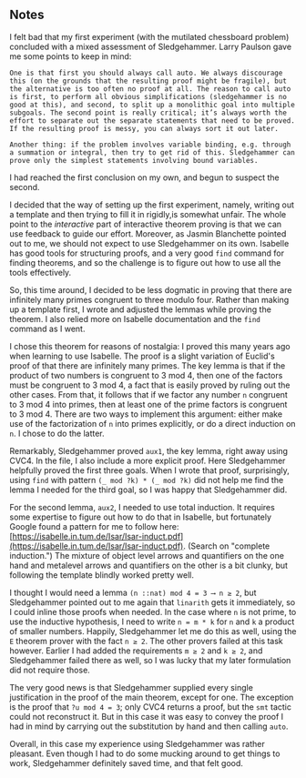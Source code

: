 Notes
-----

I felt bad that my first experiment (with the mutilated chessboard problem) concluded with a mixed assessment of Sledgehammer. Larry Paulson gave me some points to keep in mind:

    One is that first you should always call auto. We always discourage this (on the grounds that the resulting proof might be fragile), but the alternative is too often no proof at all. The reason to call auto is first, to perform all obvious simplifications (sledgehammer is no good at this), and second, to split up a monolithic goal into multiple subgoals. The second point is really critical; it’s always worth the effort to separate out the separate statements that need to be proved. If the resulting proof is messy, you can always sort it out later.

    Another thing: if the problem involves variable binding, e.g. through a summation or integral, then try to get rid of this. Sledgehammer can prove only the simplest statements involving bound variables.

I had reached the first conclusion on my own, and begun to suspect the second.

I decided that the way of setting up the first experiment, namely, writing out a template and then trying to fill it in rigidly,is somewhat unfair. The whole point to the *interactive* part of interactive theorem proving is that we can use feedback to guide our effort. Moreover, as Jasmin Blanchette pointed out to me, we should not expect to use Sledgehammer on its own. Isabelle has good tools for structuring proofs, and a very good `find` command for finding theorems, and so the challenge is to figure out how to use all the tools effectively.

So, this time around, I decided to be less dogmatic in proving that there are infinitely many primes congruent to three modulo four. Rather than making up a template first, I wrote and adjusted the lemmas while proving the theorem. I also relied more on Isabelle documentation and the `find` command as I went.

I chose this theorem for reasons of nostalgia: I proved this many years ago when learning to use Isabelle. The proof is a slight variation of Euclid's proof of that there are infinitely many primes. The key lemma is that if the product of two numbers is congruent to 3 mod 4, then one of the factors must be congruent to 3 mod 4, a fact that is easily proved by ruling out the other cases. From that, it follows that if we factor any number `n` congruent to 3 mod 4 into primes, then at least one of the prime factors is congruent to 3 mod 4. There are two ways to implement this argument: either make use of the factorization of `n` into primes explicitly, or do a direct induction on `n`. I chose to do the latter.

Remarkably, Sledgehammer proved `aux1`, the key lemma, right away using CVC4. In the file, I also include a more explicit proof. Here Sledgehammer helpfully proved the first three goals. When I wrote that proof, surprisingly, using `find` with pattern `(_ mod ?k) * (_ mod ?k)` did not help me find the lemma I needed for the third goal, so I was happy that Sledgehammer did.

For the second lemma, `aux2`, I needed to use total induction. It requires some expertise to figure out how to do that in Isabelle, but fortunately Google found a pattern for me to follow here: [https://isabelle.in.tum.de/Isar/Isar-induct.pdf](https://isabelle.in.tum.de/Isar/Isar-induct.pdf). (Search on "complete induction.") The mixture of object level arrows and quantifiers on the one hand and metalevel arrows and quantifiers on the other is a bit clunky, but following the template blindly worked pretty well.

I thought I would need a lemma `(n ::nat) mod 4 = 3 ⟶ n ≥ 2`, but Sledgehammer pointed out to me again that `linarith` gets it immediately, so I could inline those proofs when needed. In the case where `n` is not prime, to use the inductive hypothesis, I need to write `n = m * k` for `n` and `k` a product of smaller numbers. Happily, Sledgehammer let me do this as well, using the `E` theorem prover with the fact `n ≥ 2`. The other provers failed at this task however. Earlier I had added the requirements `m ≥ 2` and `k ≥ 2`, and Sledgehammer failed there as well, so I was lucky that my later formulation did not require those.

The very good news is that Sledgehammer supplied every single justification in the proof of the main theorem, except for one. The exception is the proof that `?u mod 4 = 3`; only CVC4 returns a proof, but the `smt` tactic could not reconstruct it. But in this case it was easy to convey the proof I had in mind by carrying out the substitution by hand and then calling `auto`.

Overall, in this case my experience using Sledgehammer was rather pleasant. Even though I had to do some mucking around to get things to work, Sledgehammer definitely saved time, and that felt good.